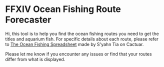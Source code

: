 # FFXIV Ocean Fishing Route Forecaster

Hi, this tool is to help you find the ocean fishing routes you need to get the titles and aquarium fish. For specific details about each route, please refer to [The Ocean Fishing Spreadsheet](https://docs.google.com/spreadsheets/d/1brCfvmSdYl7RcY9lkgm_ds8uaFqq7qaxOOz-5BfHuuk/htmlview#) made by S'yahn Tia on Cactuar.

Please let me know if you encounter any issues or find that your routes differ from what is displayed.